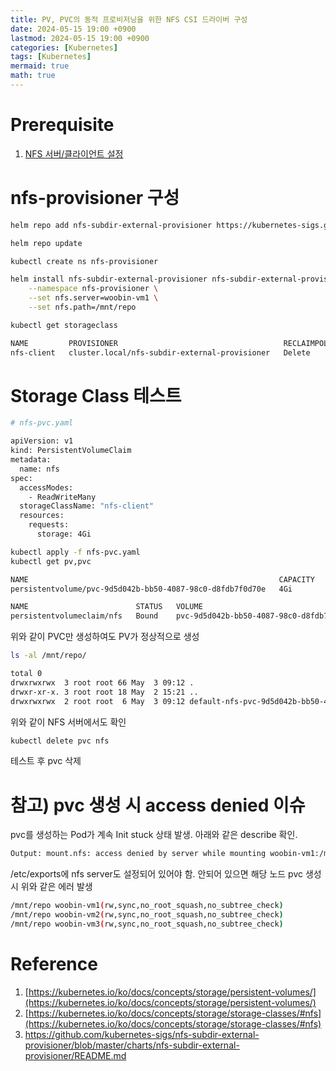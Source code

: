 ```yaml
---
title: PV, PVC의 동적 프로비저닝을 위한 NFS CSI 드라이버 구성
date: 2024-05-15 19:00 +0900
lastmod: 2024-05-15 19:00 +0900
categories: [Kubernetes]
tags: [Kubernetes]
mermaid: true
math: true
---
```


# Prerequisite

1. [NFS 서버/클라이언트 설정](https://woobni.github.io/posts/post240514/)

# nfs-provisioner 구성

```bash
helm repo add nfs-subdir-external-provisioner https://kubernetes-sigs.github.io/nfs-subdir-external-provisioner/

helm repo update
```

```bash
kubectl create ns nfs-provisioner

helm install nfs-subdir-external-provisioner nfs-subdir-external-provisioner/nfs-subdir-external-provisioner \
    --namespace nfs-provisioner \
    --set nfs.server=woobin-vm1 \
    --set nfs.path=/mnt/repo
```

```bash
kubectl get storageclass

NAME         PROVISIONER                                     RECLAIMPOLICY   VOLUMEBINDINGMODE   ALLOWVOLUMEEXPANSION   AGE
nfs-client   cluster.local/nfs-subdir-external-provisioner   Delete          Immediate           true                   42m
```

# Storage Class 테스트

```bash
# nfs-pvc.yaml

apiVersion: v1
kind: PersistentVolumeClaim
metadata:
  name: nfs
spec:
  accessModes:
    - ReadWriteMany
  storageClassName: "nfs-client"
  resources:
    requests:
      storage: 4Gi
```

```bash
kubectl apply -f nfs-pvc.yaml
kubectl get pv,pvc

NAME                                                        CAPACITY   ACCESS MODES   RECLAIM POLICY   STATUS   CLAIM         STORAGECLASS   REASON   AGE
persistentvolume/pvc-9d5d042b-bb50-4087-98c0-d8fdb7f0d70e   4Gi        RWX            Delete           Bound    default/nfs   nfs-client              62s

NAME                        STATUS   VOLUME                                     CAPACITY   ACCESS MODES   STORAGECLASS   AGE
persistentvolumeclaim/nfs   Bound    pvc-9d5d042b-bb50-4087-98c0-d8fdb7f0d70e   4Gi        RWX            nfs-client     63s
```

위와 같이 PVC만 생성하여도 PV가 정상적으로 생성

```bash
ls -al /mnt/repo/

total 0
drwxrwxrwx  3 root root 66 May  3 09:12 .
drwxr-xr-x. 3 root root 18 May  2 15:21 ..
drwxrwxrwx  2 root root  6 May  3 09:12 default-nfs-pvc-9d5d042b-bb50-4087-98c0-d8fdb7f0d70e
```

위와 같이 NFS 서버에서도 확인

```bash
kubectl delete pvc nfs
```

테스트 후 pvc 삭제


# 참고) pvc 생성 시 access denied 이슈

pvc를 생성하는 Pod가 계속 Init stuck 상태 발생. 아래와 같은 describe 확인.

```bash
Output: mount.nfs: access denied by server while mounting woobin-vm1:/mnt/repo/monitoring-prometheus-kube-prometheus-stack-prometheus-db-prometheus-kube-prometheus-stack-prometheus-0-pvc-ba3f5202-a49f-42fe-83a5-026dbdac7046
```

/etc/exports에 nfs server도 설정되어 있어야 함. 안되어 있으면 해당 노드 pvc 생성 시 위와 같은 에러 발생

```bash
/mnt/repo woobin-vm1(rw,sync,no_root_squash,no_subtree_check)
/mnt/repo woobin-vm2(rw,sync,no_root_squash,no_subtree_check)
/mnt/repo woobin-vm3(rw,sync,no_root_squash,no_subtree_check)
```

# Reference

1. [https://kubernetes.io/ko/docs/concepts/storage/persistent-volumes/](https://kubernetes.io/ko/docs/concepts/storage/persistent-volumes/)
2. [https://kubernetes.io/ko/docs/concepts/storage/storage-classes/#nfs](https://kubernetes.io/ko/docs/concepts/storage/storage-classes/#nfs)
3. https://github.com/kubernetes-sigs/nfs-subdir-external-provisioner/blob/master/charts/nfs-subdir-external-provisioner/README.md
